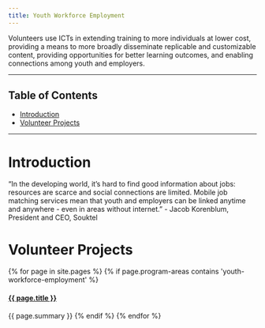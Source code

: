 ```yaml
---
title: Youth Workforce Employment
---
```


<p class="lead">Volunteers use ICTs in extending training to more individuals at lower cost, providing a means to more broadly disseminate replicable and customizable content, providing opportunities for better learning outcomes, and enabling connections among youth and employers.</p>



___



## Table of Contents

- [Introduction](#introduction)
- [Volunteer Projects](#volunteer-projects)



___



# Introduction

“In the developing world, it’s hard to find good information about jobs: resources are scarce and social connections are limited. Mobile job matching services mean that youth and employers can be linked anytime and anywhere - even in areas without internet.” - Jacob Korenblum, President and CEO, Souktel



# Volunteer Projects

{% for page in site.pages %}
{% if page.program-areas contains 'youth-workforce-employment' %}  
#### [{{ page.title }}]({{page.url}})
{{ page.summary }}
{% endif %}
{% endfor %}


